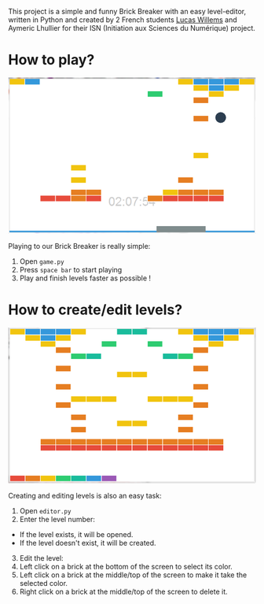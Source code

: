 This project is a simple and funny Brick Breaker with an easy level-editor, written in Python and created by 2 French students [Lucas Willems](http://www.lucaswillems.com) and Aymeric Lhullier for their ISN (Initiation aux Sciences du Numérique) project.

# How to play?

![The Brick Breaker](game.png)

Playing to our Brick Breaker is really simple:

1. Open `game.py`
2. Press `space bar` to start playing
3. Play and finish levels faster as possible !

# How to create/edit levels?

![The Editor](editor.png)

Creating and editing levels is also an easy task:

1. Open `editor.py`
2. Enter the level number:
  - If the level exists, it will be opened.
  - If the level doesn't exist, it will be created.
3. Edit the level:
  1. Left click on a brick at the bottom of the screen to select its color.
  2. Left click on a brick at the middle/top of the screen to make it take the selected color.
  3. Right click on a brick at the middle/top of the screen to delete it.